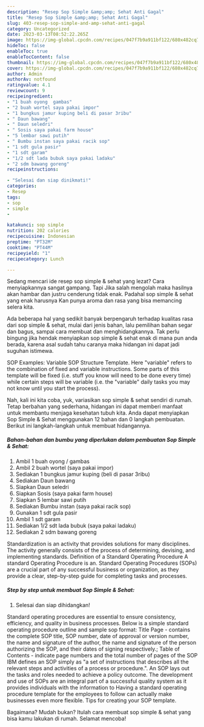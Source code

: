 ```yaml
---
description: "Resep Sop Simple &amp;amp; Sehat Anti Gagal"
title: "Resep Sop Simple &amp;amp; Sehat Anti Gagal"
slug: 403-resep-sop-simple-and-amp-sehat-anti-gagal
category: Uncategorized
date: 2023-03-13T08:52:22.265Z
image: https://img-global.cpcdn.com/recipes/047f7b9a911bf122/680x482cq70/sop-simple-sehat-foto-resep-utama.jpg
hideToc: false
enableToc: true
enableTocContent: false
thumbnail: https://img-global.cpcdn.com/recipes/047f7b9a911bf122/680x482cq70/sop-simple-sehat-foto-resep-utama.jpg
cover: https://img-global.cpcdn.com/recipes/047f7b9a911bf122/680x482cq70/sop-simple-sehat-foto-resep-utama.jpg
author: Admin
authorAv: notfound
ratingvalue: 4.1
reviewcount: 9
recipeingredient:
- "1 buah oyong  gambas"
- "2 buah wortel saya pakai impor"
- "1 bungkus jamur kuping beli di pasar 3ribu"
- " Daun bawang"
- " Daun seledri"
- " Sosis saya pakai farm house"
- "5 lembar sawi putih"
- " Bumbu instan saya pakai racik sop"
- "1 sdt gula pasir"
- "1 sdt garam"
- "1/2 sdt lada bubuk saya pakai ladaku"
- "2 sdm bawang goreng"
recipeinstructions:

- "Selesai dan siap dinikmati!"
categories:
- Resep
tags:
- sop
- simple
- 

katakunci: sop simple  
nutrition: 202 calories
recipecuisine: Indonesian
preptime: "PT32M"
cooktime: "PT44M"
recipeyield: "1"
recipecategory: Lunch

---
```



Sedang mencari ide resep sop simple &amp; sehat yang lezat? Cara menyiapkannya sangat gampang. Tapi Jika salah mengolah maka hasilnya akan hambar dan justru cenderung tidak enak. Padahal sop simple &amp; sehat yang enak harusnya Kan punya aroma dan rasa yang bisa memancing selera kita.


Ada beberapa hal yang sedikit banyak berpengaruh terhadap kualitas rasa dari sop simple &amp; sehat, mulai dari jenis bahan, lalu pemilihan bahan segar dan bagus, sampai cara membuat dan menghidangkannya. Tak perlu bingung jika hendak menyiapkan sop simple &amp; sehat enak di mana pun anda berada, karena asal sudah tahu caranya maka hidangan ini dapat jadi suguhan istimewa.

SOP Examples: Variable SOP Structure Template. Here &#34;variable&#34; refers to the combination of fixed and variable instructions. Some parts of this template will be fixed (i.e. stuff you know will need to be done every time) while certain steps will be variable (i.e. the &#34;variable&#34; daily tasks you may not know until you start the process).


Nah, kali ini kita coba, yuk, variasikan sop simple &amp; sehat sendiri di rumah. Tetap berbahan yang sederhana, hidangan ini dapat memberi manfaat untuk membantu menjaga kesehatan tubuh kita. Anda dapat menyiapkan Sop Simple &amp; Sehat menggunakan 12 bahan dan 0 langkah pembuatan. Berikut ini langkah-langkah untuk membuat hidangannya.

<!--inarticleads1-->

##### Bahan-bahan dan bumbu yang diperlukan dalam pembuatan Sop Simple &amp; Sehat:

1. Ambil 1 buah oyong / gambas
1. Ambil 2 buah wortel (saya pakai impor)
1. Sediakan 1 bungkus jamur kuping (beli di pasar 3ribu)
1. Sediakan  Daun bawang
1. Siapkan  Daun seledri
1. Siapkan  Sosis (saya pakai farm house)
1. Siapkan 5 lembar sawi putih
1. Sediakan  Bumbu instan (saya pakai racik sop)
1. Gunakan 1 sdt gula pasir
1. Ambil 1 sdt garam
1. Sediakan 1/2 sdt lada bubuk (saya pakai ladaku)
1. Sediakan 2 sdm bawang goreng


Standardization is an activity that provides solutions for many disciplines. The activity generally consists of the process of determining, devising, and implementing standards. Definition of a Standard Operating Procedure A standard Operating Procedure is an. Standard Operating Procedures (SOPs) are a crucial part of any successful business or organization, as they provide a clear, step-by-step guide for completing tasks and processes. 

<!--inarticleads2-->

##### Step by step untuk membuat Sop Simple &amp; Sehat:


1. Selesai dan siap dihidangkan!

Standard operating procedures are essential to ensure consistency, efficiency, and quality in business processes. Below is a simple standard operating procedure outline and sample sop format: Title Page - contains the complete SOP title, SOP number, date of approval or version number, the name and signature of the author, the name and signature of the person authorizing the SOP, and their dates of signing respectively.; Table of Contents - indicate page numbers and the total number of pages of the SOP IBM defines an SOP simply as &#34;a set of instructions that describes all the relevant steps and activities of a process or procedure.&#34;. An SOP lays out the tasks and roles needed to achieve a policy outcome. The development and use of SOPs are an integral part of a successful quality system as it provides individuals with the information to Having a standard operating procedure template for the employees to follow can actually make businesses even more flexible. Tips for creating your SOP template. 

Bagaimana? Mudah bukan? Itulah cara membuat sop simple &amp; sehat yang bisa kamu lakukan di rumah. Selamat mencoba!
